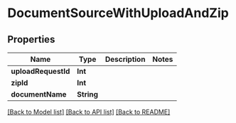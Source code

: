 # DocumentSourceWithUploadAndZip

## Properties
Name | Type | Description | Notes
------------ | ------------- | ------------- | -------------
**uploadRequestId** | **Int** |  | 
**zipId** | **Int** |  | 
**documentName** | **String** |  | 

[[Back to Model list]](../README.md#documentation-for-models) [[Back to API list]](../README.md#documentation-for-api-endpoints) [[Back to README]](../README.md)


